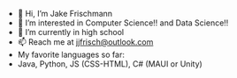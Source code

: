 - 👋 Hi, I’m Jake Frischmann
- 👀 I’m interested in Computer Science!! and Data Science!!
- 🌱 I’m currently in high school
- 📫 Reach me at jjfrisch@outlook.com
- My favorite languages so far:
- Java, Python, JS (CSS-HTML), C# (MAUI or Unity)

<!---
JJFrisch/JJFrisch is a ✨ special ✨ repository because its `README.md` (this file) appears on your GitHub profile.
You can click the Preview link to take a look at your changes.
--->
